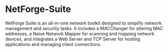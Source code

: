 # NetForge-Suite
NetForge Suite is an all-in-one network toolkit designed to simplify network management and security tasks. It includes a MACChanger for altering MAC addresses, a Naive Network Mapper for scanning and mapping network devices, and integrates a Web Server and TCP Server for hosting applications and managing client connections. 
